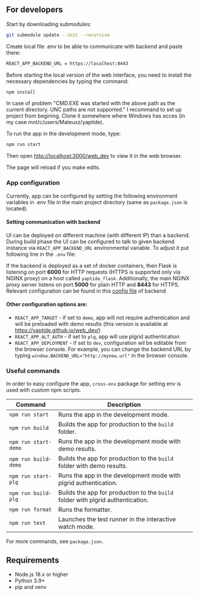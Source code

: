 ## For developers

Start by downloading submodules:

```bash
git submodule update --init --recursive
```

Create local file .env to be able to communicate with backend and paste there:

```bash
REACT_APP_BACKEND_URL = https://localhost:8443
```

Before starting the local version of the web interface, you need to install the necessary dependencies by typing the command:

```bash
npm install
```

In case of problem "CMD.EXE was started with the above path as the current directory. UNC paths are not supported." I recommand to set up project from begining. Clone it somewhere where Windows has acces (in my case mnt/c/users/Mateusz/yaptide).

To run the app in the development mode, type:

```bash
npm run start
```

Then open [http://localhost:3000/web_dev](http://localhost:3000/web_dev) to view it in the web browser.

The page will reload if you make edits.

### App configuration

Currently, app can be configured by setting the following environment variables in .env file in the main project directory (same as `package.json` is located).

#### Setting communication with backend

UI can be deployed on different machine (with different IP) than a backend. During build phase the UI can be configured to talk to given backend instance via `REACT_APP_BACKEND_URL` environmental variable. To adjust it put following line in the `.env` file:

If the backend is deployed as a set of docker containers, then Flask is listening on port **6000** for HTTP requests (HTTPS is supported only via NGINX proxy) on a host called `yaptide_flask`.
Additionally, the main NGINX proxy server listens on port **5000** for plain HTTP and **8443** for HTTPS. Relevant configuration can be found in this [config file](https://github.com/yaptide/yaptide/blob/master/nginx.conf) of backend

#### Other configuration options are:

-   `REACT_APP_TARGET` - if set to `demo`, app will not require authentication and will be preloaded with demo results (this version is available at <https://yaptide.github.io/web_dev/>)
-   `REACT_APP_ALT_AUTH` - if set to `plg`, app will use plgrid authentication
-   `REACT_APP_DEPLOYMENT` - if set to `dev`, configuration wil be editable from the browser console. For example, you can change the backend URL by typing `window.BACKEND_URL="http://mynew.url"` in the browser console.

### Useful commands

In order to easy configure the app, `cross-env` package for setting env is used with custom npm scripts.

| Command              | Description                                                                     |
| -------------------- | ------------------------------------------------------------------------------- |
| `npm run start`      | Runs the app in the development mode.                                           |
| `npm run build`      | Builds the app for production to the `build` folder.                            |
| `npm run start-demo` | Runs the app in the development mode with demo results.                         |
| `npm run build-demo` | Builds the app for production to the `build` folder with demo results.          |
| `npm run start-plg`  | Runs the app in the development mode with plgrid authentication.                |
| `npm run build-plg`  | Builds the app for production to the `build` folder with plgrid authentication. |
| `npm run format`     | Runs the formatter.                                                             |
| `npm run test`       | Launches the test runner in the interactive watch mode.                         |

For more commands, see `package.json`.

## Requirements

-   Node.js 18.x or higher
-   Python 3.9+
-   pip and venv
